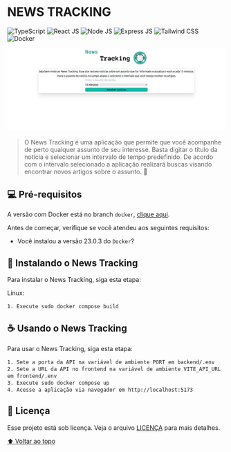 # NEWS TRACKING

![TypeScript](https://img.shields.io/badge/TypeScript-007ACC?style=for-the-badge&logo=typescript&logoColor=white)
![React JS](https://img.shields.io/badge/React-20232A?style=for-the-badge&logo=react&logoColor=61DAFB)
![Node JS](https://img.shields.io/badge/Node.js-339933?style=for-the-badge&logo=nodedotjs&logoColor=white)
![Express JS](https://img.shields.io/badge/Express.js-000000?style=for-the-badge&logo=express&logoColor=white)
![Tailwind CSS](https://img.shields.io/badge/Tailwind_CSS-38B2AC?style=for-the-badge&logo=tailwind-css&logoColor=white)
![Docker](https://img.shields.io/badge/docker-%230db7ed.svg?style=for-the-badge&logo=docker&logoColor=white)

<img src="./images/newsTracking.png" alt="página inicial">

> O News Tracking é uma aplicação que permite que você acompanhe de perto qualquer assunto de seu interesse. Basta digitar o título da notícia e selecionar um intervalo de tempo predefinido. De acordo com o intervalo selecionado a aplicação realizará buscas visando encontrar novos artigos sobre o assunto. 📰

## 💻 Pré-requisitos
A versão com Docker está no branch `docker`, [clique aqui](https://github.com/CiceroWesley/news-tracking/tree/docker).

Antes de começar, verifique se você atendeu aos seguintes requisitos:
* Você instalou a versão 23.0.3 do `Docker`?

## 🚀 Instalando o News Tracking

Para instalar o News Tracking, siga esta etapa:

Linux:
```
1. Execute sudo docker compose build
```

## ☕ Usando o News Tracking
Para usar o News Tracking, siga esta etapa:

```
1. Sete a porta da API na variável de ambiente PORT em backend/.env
2. Sete a URL da API no frontend na variável de ambiente VITE_API_URL em frontend/.env
3. Execute sudo docker compose up
4. Acesse a aplicação via navegador em http://localhost:5173
```

## 📝 Licença
Esse projeto está sob licença. Veja o arquivo [LICENÇA](LICENSE) para mais detalhes.

[⬆ Voltar ao topo](#news-e-tracking)<br>